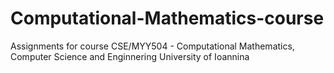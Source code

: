 # Computational-Mathematics-course
Assignments for course CSE/MYY504 - Computational Mathematics, Computer Science and Enginnering University of Ioannina
